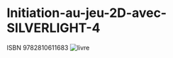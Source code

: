 # Initiation-au-jeu-2D-avec-SILVERLIGHT-4
ISBN 9782810611683
![livre](http://www.reypatrice.fr/livres/fiche_bod_01_initiation_jeu_2d_silverlight4/bod_01_200x264.png)
